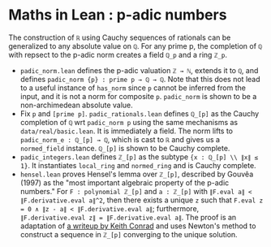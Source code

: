 # Maths in Lean : p-adic numbers

The construction of `ℝ` using Cauchy sequences of rationals can be generalized to any absolute
value on `ℚ`. For any prime p, the completion of `ℚ` with repsect to the p-adic norm creates a field
`ℚ_p` and a ring `ℤ_p`.

* `padic_norm.lean` defines the p-adic valuation `ℤ → ℕ`, extends it to `ℚ`, and defines
  `padic_norm {p} : prime p → ℚ → ℚ`. Note that this does not lead to a useful instance of
  `has_norm` since `p` cannot be inferred from the input, and it is not a norm for
  composite `p`. `padic_norm` is shown to be a non-archimedean absolute value.
* Fix `p` and `[prime p]`. `padic_rationals.lean` defines `ℚ_[p]` as the Cauchy completion of
  `ℚ` wrt `padic_norm p` using the same mechanisms as `data/real/basic.lean`. It is immediately a
  field. The norm lifts to `padic_norm_e : ℚ_[p] → ℚ`, which is cast to `ℝ` and gives us a
  `normed_field` instance. `ℚ_[p]` is shown to be Cauchy complete.
* `padic_integers.lean` defines `ℤ_[p]` as the subtype `{x : ℚ_[p] \\ ∥x∥ ≤ 1}`. It instantiates
  `local_ring` and `normed_ring` and is Cauchy complete.
* `hensel.lean` proves Hensel's lemma over `ℤ_[p]`, described by Gouvêa (1997) as the "most
  important algebraic property of the p-adic numbers." For `F : polynomial ℤ_[p]` and `a : ℤ_[p]`
  with `∥F.eval a∥ < ∥F.derivative.eval a∥^2`, then there exists a unique `z` such that
  `F.eval z = 0 ∧ ∥z - a∥ < ∥F.derivative.eval a∥`; furthermore,
  `∥F.derivative.eval z∥ = ∥F.derivative.eval a∥`. The proof is an adaptation of
  [a writeup by Keith Conrad](http://www.math.uconn.edu/~kconrad/blurbs/gradnumthy/hensel.pdf) and
  uses Newton's method to construct a sequence in `ℤ_[p]` converging to the unique solution.